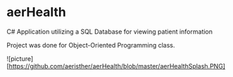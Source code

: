 # aerHealth
C# Application utilizing a SQL Database for viewing patient information

Project was done for Object-Oriented Programming class.

![picture][https://github.com/aeristher/aerHealth/blob/master/aerHealthSplash.PNG]
